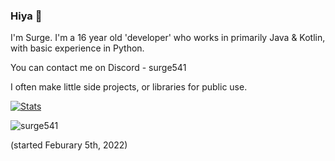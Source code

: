 ### Hiya 👋
I'm Surge. I'm a 16 year old 'developer' who works in primarily Java & Kotlin, with basic experience in Python.

You can contact me on Discord - surge541

I often make little side projects, or libraries for public use.
 
​[![​Stats](https://github-readme-stats.vercel.app/api?username=surge541&theme=dark)](https://github.com/anuraghazra/github-readme-stats)             

<p> <img src="https://komarev.com/ghpvc/?username=surge541&color=8E64D0" alt="surge541" /> </p> (started Feburary 5th, 2022)
